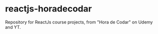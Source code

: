 # reactjs-horadecodar
Repository for ReactJs course projects, from "Hora de Codar" on Udemy and YT.
